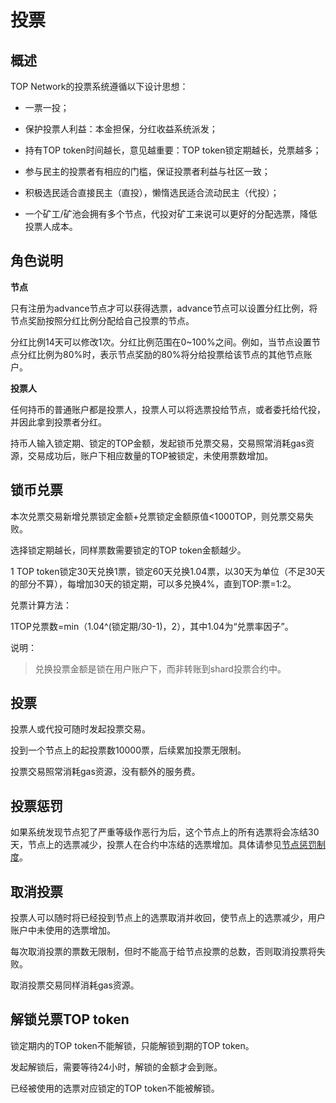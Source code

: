 # 投票

## 概述

TOP Network的投票系统遵循以下设计思想：

* 一票一投；

* 保护投票人利益：本金担保，分红收益系统派发；

* 持有TOP token时间越长，意见越重要：TOP token锁定期越长，兑票越多；

* 参与民主的投票者有相应的门槛，保证投票者利益与社区一致；

* 积极选民适合直接民主（直投），懒惰选民适合流动民主（代投）；

* 一个矿工/矿池会拥有多个节点，代投对矿工来说可以更好的分配选票，降低投票人成本。

## 角色说明

**节点**

只有注册为advance节点才可以获得选票，advance节点可以设置分红比例，将节点奖励按照分红比例分配给自己投票的节点。

分红比例14天可以修改1次。分红比例范围在0~100%之间。例如，当节点设置节点分红比例为80%时，表示节点奖励的80%将分给投票给该节点的其他节点账户。

**投票人**

任何持币的普通账户都是投票人，投票人可以将选票投给节点，或者委托给代投，并因此拿到投票者分红。

持币人输入锁定期、锁定的TOP金额，发起锁币兑票交易，交易照常消耗gas资源，交易成功后，账户下相应数量的TOP被锁定，未使用票数增加。

## 锁币兑票

本次兑票交易新增兑票锁定金额+兑票锁定金额原值<1000TOP，则兑票交易失败。

选择锁定期越长，同样票数需要锁定的TOP token金额越少。

1 TOP token锁定30天兑换1票，锁定60天兑换1.04票，以30天为单位（不足30天的部分不算），每增加30天的锁定期，可以多兑换4%，直到TOP:票=1:2。

兑票计算方法：

1TOP兑票数=min（1.04^(锁定期/30-1)，2），其中1.04为“兑票率因子”。

说明：

> 兑换投票金额是锁在用户账户下，而非转账到shard投票合约中。

## 投票

投票人或代投可随时发起投票交易。

投到一个节点上的起投票数10000票，后续累加投票无限制。

投票交易照常消耗gas资源，没有额外的服务费。

## 投票惩罚

如果系统发现节点犯了严重等级作恶行为后，这个节点上的所有选票将会冻结30天，节点上的选票减少，投票人在合约中冻结的选票增加。具体请参见[节点惩罚制度](/zh/Node/NodePublishment.md)。

## 取消投票

投票人可以随时将已经投到节点上的选票取消并收回，使节点上的选票减少，用户账户中未使用的选票增加。

每次取消投票的票数无限制，但时不能高于给节点投票的总数，否则取消投票将失败。

取消投票交易同样消耗gas资源。

## 解锁兑票TOP token

锁定期内的TOP token不能解锁，只能解锁到期的TOP token。

发起解锁后，需要等待24小时，解锁的金额才会到账。

已经被使用的选票对应锁定的TOP token不能被解锁。

